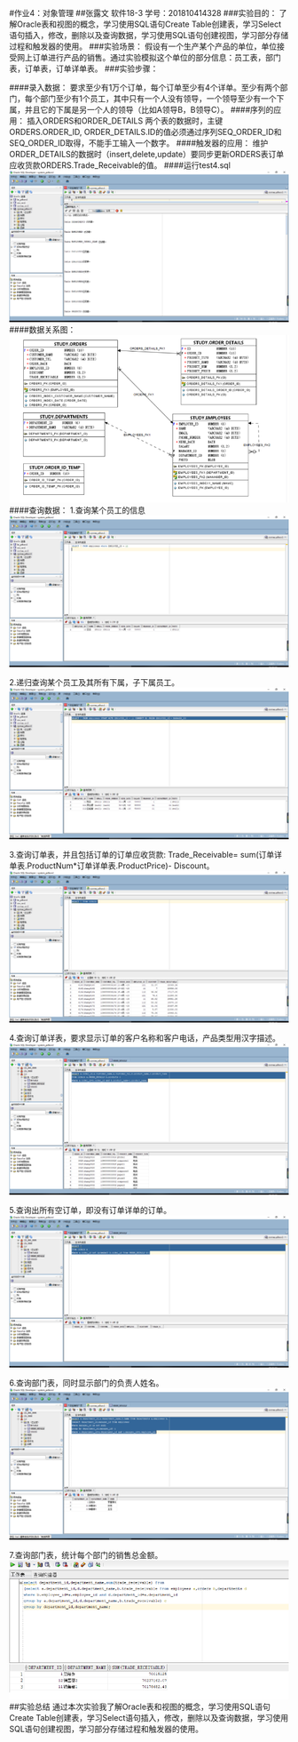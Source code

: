 #作业4：对象管理
##张露文  软件18-3  学号：201810414328
###实验目的：
了解Oracle表和视图的概念，学习使用SQL语句Create Table创建表，学习Select语句插入，修改，删除以及查询数据，学习使用SQL语句创建视图，学习部分存储过程和触发器的使用。
###实验场景：
假设有一个生产某个产品的单位，单位接受网上订单进行产品的销售。通过实验模拟这个单位的部分信息：员工表，部门表，订单表，订单详单表。
###实验步骤：

####录入数据：
要求至少有1万个订单，每个订单至少有4个详单。至少有两个部门，每个部门至少有1个员工，其中只有一个人没有领导，一个领导至少有一个下属，并且它的下属是另一个人的领导（比如A领导B，B领导C）。
####序列的应用：
插入ORDERS和ORDER_DETAILS 两个表的数据时，主键ORDERS.ORDER_ID, ORDER_DETAILS.ID的值必须通过序列SEQ_ORDER_ID和SEQ_ORDER_ID取得，不能手工输入一个数字。
####触发器的应用：
维护ORDER_DETAILS的数据时（insert,delete,update）要同步更新ORDERS表订单应收货款ORDERS.Trade_Receivable的值。
####运行test4.sql
![ALT TEXT](1.png)
####数据关系图：
![ALT TEXT](9.png)
####查询数据：
1.查询某个员工的信息
![ALT TEXT](2.png)

2.递归查询某个员工及其所有下属，子下属员工。
![ALT TEXT](3.png)

3.查询订单表，并且包括订单的订单应收货款: Trade_Receivable= sum(订单详单表.ProductNum*订单详单表.ProductPrice)- Discount。
![ALT TEXT](4.png)

4.查询订单详表，要求显示订单的客户名称和客户电话，产品类型用汉字描述。
![ALT TEXT](5.png)

5.查询出所有空订单，即没有订单详单的订单。
![ALT TEXT](6.png)

6.查询部门表，同时显示部门的负责人姓名。
![ALT TEXT](7.png)

7.查询部门表，统计每个部门的销售总金额。
![ALT TEXT](8.png)
##实验总结 通过本次实验我了解Oracle表和视图的概念，学习使用SQL语句Create Table创建表，学习Select语句插入，修改，删除以及查询数据，学习使用SQL语句创建视图，学习部分存储过程和触发器的使用。